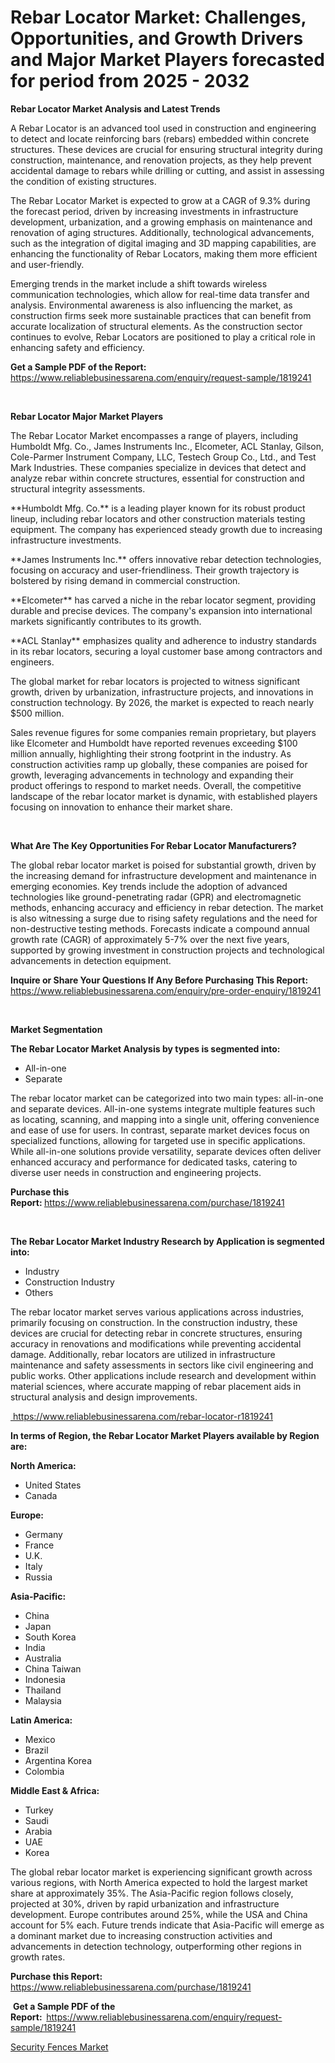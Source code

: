 <p><h1>Rebar Locator Market: Challenges, Opportunities, and Growth Drivers and Major Market Players forecasted for period from 2025 - 2032</h1></p><p><strong>Rebar Locator Market Analysis and Latest Trends</strong></p>
<p><p>A Rebar Locator is an advanced tool used in construction and engineering to detect and locate reinforcing bars (rebars) embedded within concrete structures. These devices are crucial for ensuring structural integrity during construction, maintenance, and renovation projects, as they help prevent accidental damage to rebars while drilling or cutting, and assist in assessing the condition of existing structures.</p><p>The Rebar Locator Market is expected to grow at a CAGR of 9.3% during the forecast period, driven by increasing investments in infrastructure development, urbanization, and a growing emphasis on maintenance and renovation of aging structures. Additionally, technological advancements, such as the integration of digital imaging and 3D mapping capabilities, are enhancing the functionality of Rebar Locators, making them more efficient and user-friendly.</p><p>Emerging trends in the market include a shift towards wireless communication technologies, which allow for real-time data transfer and analysis. Environmental awareness is also influencing the market, as construction firms seek more sustainable practices that can benefit from accurate localization of structural elements. As the construction sector continues to evolve, Rebar Locators are positioned to play a critical role in enhancing safety and efficiency.</p></p>
<p><strong>Get a Sample PDF of the Report:&nbsp;</strong> <a href="https://www.reliablebusinessarena.com/enquiry/request-sample/1819241?utm_campaign=2110&utm_medium=2&utm_source=Github&utm_content=ia&utm_term=18022025&utm_id=rebar-locator">https://www.reliablebusinessarena.com/enquiry/request-sample/1819241</a></p>
<p>&nbsp;</p>
<p><strong>Rebar Locator Major Market Players</strong></p>
<p><p>The Rebar Locator Market encompasses a range of players, including Humboldt Mfg. Co., James Instruments Inc., Elcometer, ACL Stanlay, Gilson, Cole-Parmer Instrument Company, LLC, Testech Group Co., Ltd., and Test Mark Industries. These companies specialize in devices that detect and analyze rebar within concrete structures, essential for construction and structural integrity assessments.</p><p>**Humboldt Mfg. Co.** is a leading player known for its robust product lineup, including rebar locators and other construction materials testing equipment. The company has experienced steady growth due to increasing infrastructure investments.</p><p>**James Instruments Inc.** offers innovative rebar detection technologies, focusing on accuracy and user-friendliness. Their growth trajectory is bolstered by rising demand in commercial construction.</p><p>**Elcometer** has carved a niche in the rebar locator segment, providing durable and precise devices. The company's expansion into international markets significantly contributes to its growth.</p><p>**ACL Stanlay** emphasizes quality and adherence to industry standards in its rebar locators, securing a loyal customer base among contractors and engineers.</p><p>The global market for rebar locators is projected to witness significant growth, driven by urbanization, infrastructure projects, and innovations in construction technology. By 2026, the market is expected to reach nearly $500 million.</p><p>Sales revenue figures for some companies remain proprietary, but players like Elcometer and Humboldt have reported revenues exceeding $100 million annually, highlighting their strong footprint in the industry. As construction activities ramp up globally, these companies are poised for growth, leveraging advancements in technology and expanding their product offerings to respond to market needs. Overall, the competitive landscape of the rebar locator market is dynamic, with established players focusing on innovation to enhance their market share.</p></p>
<p>&nbsp;</p>
<p><strong>What Are The Key Opportunities For Rebar Locator Manufacturers?</strong></p>
<p><p>The global rebar locator market is poised for substantial growth, driven by the increasing demand for infrastructure development and maintenance in emerging economies. Key trends include the adoption of advanced technologies like ground-penetrating radar (GPR) and electromagnetic methods, enhancing accuracy and efficiency in rebar detection. The market is also witnessing a surge due to rising safety regulations and the need for non-destructive testing methods. Forecasts indicate a compound annual growth rate (CAGR) of approximately 5-7% over the next five years, supported by growing investment in construction projects and technological advancements in detection equipment.</p></p>
<p><strong>Inquire or Share Your Questions If Any Before Purchasing This Report:</strong> <a href="https://www.reliablebusinessarena.com/enquiry/pre-order-enquiry/1819241?utm_campaign=2110&utm_medium=2&utm_source=Github&utm_content=ia&utm_term=18022025&utm_id=rebar-locator">https://www.reliablebusinessarena.com/enquiry/pre-order-enquiry/1819241</a></p>
<p>&nbsp;</p>
<p><strong>Market Segmentation</strong></p>
<p><strong>The Rebar Locator Market Analysis by types is segmented into:</strong></p>
<p><ul><li>All-in-one</li><li>Separate</li></ul></p>
<p><p>The rebar locator market can be categorized into two main types: all-in-one and separate devices. All-in-one systems integrate multiple features such as locating, scanning, and mapping into a single unit, offering convenience and ease of use for users. In contrast, separate market devices focus on specialized functions, allowing for targeted use in specific applications. While all-in-one solutions provide versatility, separate devices often deliver enhanced accuracy and performance for dedicated tasks, catering to diverse user needs in construction and engineering projects.</p></p>
<p><strong>Purchase this Report:&nbsp;</strong><a href="https://www.reliablebusinessarena.com/purchase/1819241?utm_campaign=2110&utm_medium=2&utm_source=Github&utm_content=ia&utm_term=18022025&utm_id=rebar-locator">https://www.reliablebusinessarena.com/purchase/1819241</a></p>
<p>&nbsp;</p>
<p><strong>The Rebar Locator Market Industry Research by Application is segmented into:</strong></p>
<p><ul><li>Industry</li><li>Construction Industry</li><li>Others</li></ul></p>
<p><p>The rebar locator market serves various applications across industries, primarily focusing on construction. In the construction industry, these devices are crucial for detecting rebar in concrete structures, ensuring accuracy in renovations and modifications while preventing accidental damage. Additionally, rebar locators are utilized in infrastructure maintenance and safety assessments in sectors like civil engineering and public works. Other applications include research and development within material sciences, where accurate mapping of rebar placement aids in structural analysis and design improvements.</p></p>
<p><a href="https://www.reliablebusinessarena.com/rebar-locator-r1819241?utm_campaign=2110&utm_medium=2&utm_source=Github&utm_content=ia&utm_term=18022025&utm_id=rebar-locator">&nbsp;https://www.reliablebusinessarena.com/rebar-locator-r1819241</a></p>
<p><strong>In terms of Region, the Rebar Locator Market Players available by Region are:</strong></p>
<p>
    <p> <strong> North America: </strong>
        <ul>
            <li>United States</li>
            <li>Canada</li>
        </ul>
        </p> 
    <p> <strong> Europe: </strong>
        <ul>
            <li>Germany</li>
            <li>France</li>
            <li>U.K.</li>
            <li>Italy</li>
            <li>Russia</li>
        </ul>
        </p> 
    <p> <strong> Asia-Pacific: </strong>
        <ul>
            <li>China</li>
            <li>Japan</li>
            <li>South Korea</li>
            <li>India</li>
            <li>Australia</li>
            <li>China Taiwan</li>
            <li>Indonesia</li>
            <li>Thailand</li>
            <li>Malaysia</li>
        </ul>
        </p> 
    <p> <strong> Latin America: </strong>
        <ul>
            <li>Mexico</li>
            <li>Brazil</li>
            <li>Argentina Korea</li>
            <li>Colombia</li>
        </ul>
        </p> 
    <p> <strong> Middle East & Africa: </strong>
        <ul>
            <li>Turkey</li>
            <li>Saudi</li>
            <li>Arabia</li>
            <li>UAE</li>
            <li>Korea</li>
        </ul>
    </p>
    </p>
<p><p>The global rebar locator market is experiencing significant growth across various regions, with North America expected to hold the largest market share at approximately 35%. The Asia-Pacific region follows closely, projected at 30%, driven by rapid urbanization and infrastructure development. Europe contributes around 25%, while the USA and China account for 5% each. Future trends indicate that Asia-Pacific will emerge as a dominant market due to increasing construction activities and advancements in detection technology, outperforming other regions in growth rates.</p></p>
<p><strong>Purchase this Report: </strong><a href="https://www.reliablebusinessarena.com/purchase/1819241?utm_campaign=2110&utm_medium=2&utm_source=Github&utm_content=ia&utm_term=18022025&utm_id=rebar-locator">https://www.reliablebusinessarena.com/purchase/1819241</a></p>
<p>&nbsp;<strong>Get a Sample PDF of the Report:&nbsp;&nbsp;</strong><a href="https://www.reliablebusinessarena.com/enquiry/request-sample/1819241?utm_campaign=2110&utm_medium=2&utm_source=Github&utm_content=ia&utm_term=18022025&utm_id=rebar-locator">https://www.reliablebusinessarena.com/enquiry/request-sample/1819241</a></p>
<p><strong></strong></p>
<p><p><a href="https://github.com/JakirUddin651/Market-Research-Report-List-1/blob/main/security-fences-market.md?utm_campaign=2110&utm_medium=2&utm_source=Github&utm_content=ia&utm_term=18022025&utm_id=rebar-locator">Security Fences Market</a></p></p>